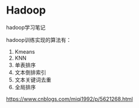 # Hadoop
hadoop学习笔记

hadoop训练实现的算法有：

1. Kmeans
2. KNN
3. 单表排序
4. 文本倒排索引
5. 文本关键词去重
6. 全局排序

https://www.cnblogs.com/miqi1992/p/5621268.html
